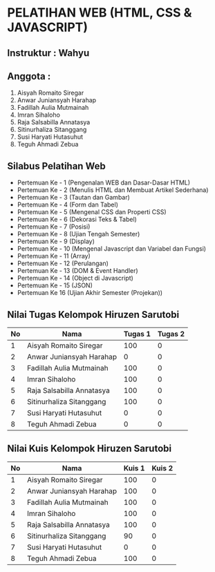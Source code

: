 # PELATIHAN WEB (HTML, CSS & JAVASCRIPT)

## Instruktur : Wahyu
## Anggota : 
1. Aisyah Romaito Siregar
2. Anwar Juniansyah Harahap
3. Fadillah Aulia Mutmainah
4. Imran Sihaloho
5. Raja Salsabilla Annatasya
6. Sitinurhaliza Sitanggang
7. Susi Haryati Hutasuhut
8. Teguh Ahmadi Zebua

## Silabus Pelatihan Web
- Pertemuan Ke - 1 (Pengenalan WEB dan Dasar-Dasar HTML)
- Pertemuan Ke - 2 (Menulis HTML dan Membuat Artikel Sederhana)
- Pertemuan Ke - 3 (Tautan dan Gambar)
- Pertemuan Ke - 4 (Form dan Tabel)
- Pertemuan Ke - 5 (Mengenal CSS dan Properti CSS)
- Pertemuan Ke - 6 (Dekorasi Teks & Tabel)
- Pertemuan Ke - 7 (Posisi)
- Pertemuan Ke - 8 (Ujian Tengah Semester)
- Pertemuan Ke - 9 (Display)
- Pertemuan Ke - 10 (Mengenal Javascript dan Variabel dan Fungsi)
- Pertemuan Ke - 11 (Array)
- Pertemuan Ke - 12 (Perulangan)
- Pertemuan Ke - 13 (DOM & Event Handler)
- Pertemuan Ke - 14 (Object di Javascript)
- Pertemuan Ke - 15 (JSON)
- Pertemuan Ke 16 (Ujian Akhir Semester (Projekan))


## Nilai Tugas Kelompok Hiruzen Sarutobi
| No | Nama | Tugas 1 | Tugas 2 |
| -- | ---- | ------- | ------- |
| 1 | Aisyah Romaito Siregar | 100 | 0 |
| 2 | Anwar Juniansyah Harahap | 0 | 0 |
| 3 | Fadillah Aulia Mutmainah | 100 | 0 |
| 4 | Imran Sihaloho| 100 | 0 |
| 5 | Raja Salsabilla Annatasya | 100 | 0 |
| 6 | Sitinurhaliza Sitanggang | 100 | 0 |
| 7 | Susi Haryati Hutasuhut | 0 | 0 |
| 8 | Teguh Ahmadi Zebua | 0 | 0 |

## Nilai Kuis Kelompok Hiruzen Sarutobi
| No | Nama | Kuis 1 | Kuis 2 |
| -- | ---- | ------ | ------ |
| 1 | Aisyah Romaito Siregar | 100 | 0 |
| 2 | Anwar Juniansyah Harahap | 100 | 0 |
| 3 | Fadillah Aulia Mutmainah | 100 | 0 |
| 4 | Imran Sihaloho| 100 | 0 |
| 5 | Raja Salsabilla Annatasya | 100 | 0 |
| 6 | Sitinurhaliza Sitanggang | 90 | 0 |
| 7 | Susi Haryati Hutasuhut | 0 | 0 |
| 8 | Teguh Ahmadi Zebua | 100 | 0 |